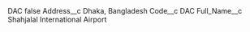 <?xml version="1.0" encoding="UTF-8"?>
<CustomMetadata xmlns="http://soap.sforce.com/2006/04/metadata" xmlns:xsi="http://www.w3.org/2001/XMLSchema-instance" xmlns:xsd="http://www.w3.org/2001/XMLSchema">
    <label>DAC</label>
    <protected>false</protected>
    <values>
        <field>Address__c</field>
        <value xsi:type="xsd:string">Dhaka, Bangladesh</value>
    </values>
    <values>
        <field>Code__c</field>
        <value xsi:type="xsd:string">DAC</value>
    </values>
    <values>
        <field>Full_Name__c</field>
        <value xsi:type="xsd:string">Shahjalal International Airport</value>
    </values>
</CustomMetadata>
